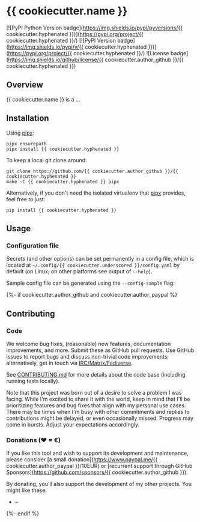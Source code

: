# {{ cookiecutter.name }}

[![PyPI Python Version badge](https://img.shields.io/pypi/pyversions/{{ cookiecutter.hyphenated }})](https://pypi.org/project/{{ cookiecutter.hyphenated }}/)
[![PyPI Version badge](https://img.shields.io/pypi/v/{{ cookiecutter.hyphenated }})](https://pypi.org/project/{{ cookiecutter.hyphenated }}/)
![License badge](https://img.shields.io/github/license/{{ cookiecutter.author_github }}/{{ cookiecutter.hyphenated }})

## Overview

{{ cookiecutter.name }} is a …

<!-- FIXME: example image -->

## Installation

Using [pipx][]:

```
pipx ensurepath
pipx install {{ cookiecutter.hyphenated }}
```

To keep a local git clone around:

```
git clone https://github.com/{{ cookiecutter.author_github }}/{{ cookiecutter.hyphenated }}
make -C {{ cookiecutter.hyphenated }} pipx
```

Alternatively, if you don't need the isolated virtualenv that [pipx][]
provides, feel free to just:

```
pip install {{ cookiecutter.hyphenated }}
```

[pipx]: https://github.com/pypa/pipx

## Usage

<!-- include tests/readme/help.md -->
<!-- end include -->

<!-- FIXME: example -->

### Configuration file

Secrets (and other options) can be set permanently in a config file,
which is located at `~/.config/{{ cookiecutter.underscored }}/config.yaml` by default
(on Linux; on other platforms see output of `--help`).

Sample config file can be generated using the `--config-sample` flag:

<!-- include tests/readme/config-sample.md -->
<!-- end include -->
{%- if cookiecutter.author_github and cookiecutter.author_paypal %}

## Contributing

### Code

We welcome bug fixes, (reasonable) new features, documentation improvements,
and more. Submit these as GitHub pull requests. Use GitHub issues to report
bugs and discuss non-trivial code improvements; alternatively, get in touch
via [IRC/Matrix/Fediverse](https://work.lisk.in/contact/).

See [CONTRIBUTING.md](CONTRIBUTING.md) for more details about the code base
(including running tests locally).

Note that this project was born out of a desire to solve a problem I was
facing. While I'm excited to share it with the world, keep in mind that I'll
be prioritizing features and bug fixes that align with my personal use cases.
There may be times when I'm busy with other commitments and replies to
contributions might be delayed, or even occasionally missed. Progress may come
in bursts. Adjust your expectations accordingly.

### Donations (♥ = €)

If you like this tool and wish to support its development and maintenance,
please consider [a small donation](https://www.paypal.me/{{ cookiecutter.author_paypal }}/10EUR) or
[recurrent support through GitHub Sponsors](https://github.com/sponsors/{{ cookiecutter.author_github }}).

By donating, you'll also support the development of my other projects. You
might like these:

* <!-- FIXME: [name](link) --> – <!-- FIXME: description -->
{%- endif %}
